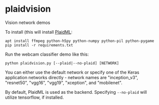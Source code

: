 # plaidvision
Vision network demos

To install (this will install [PlaidML](https://github.com/vertexai/plaidml):

```
apt install ffmpeg python-h5py python-numpy python-pil python-pygame
pip install -r requirements.txt
```

Run the webcam classifier demo like this:

`python plaidvision.py [--plaid|--no-plaid] [NETWORK]`

You can either use the default network or specify one of the Keras application
networks directly - network names are "inception_v3", "resnet50", "vgg16",
"vgg19", "xception", and "mobilenet".

By default, PlaidML is used as the backend. Specifying `--no-plaid` will utilize tensorflow,
if installed.

